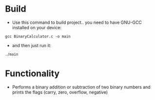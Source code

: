 # Build
- Use this command to build project.. you need to have GNU-GCC installed on your device:
```
gcc BinaryCalculator.c -o main
```
- and then just run it:
```
./main
```

# Functionality
- Performs a binary addition or subtraction of two binary numbers and prints the flags (carry, zero, overflow, negative)